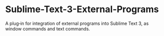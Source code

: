# Sublime-Text-3-External-Programs
A plug‑in for integration of external programs into Sublime Text 3, as window commands and text commands.
